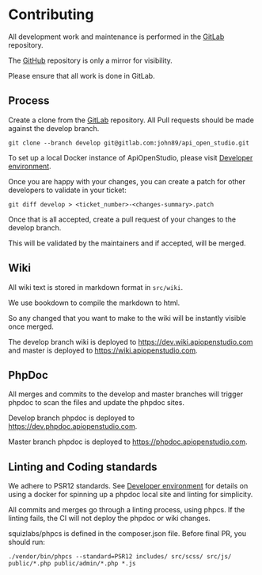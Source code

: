 Contributing
============

All development work and maintenance is performed in the [GitLab](https://gitlab.com/john89/api_open_studio) repository.

The [GitHub](https://github.com/naala89/apiopenstudio) repository is only a mirror for visibility.

Please ensure that all work is done in GitLab.

Process
-------

Create a clone from the [GitLab](https://gitlab.com/john89/api_open_studio) repository. 
All Pull requests should be made against the develop branch.

    git clone --branch develop git@gitlab.com:john89/api_open_studio.git

To set up a local Docker instance of ApiOpenStudio, please visit [Developer environment](https://wiki.apiopenstudio.com/installation/docker/developer-environment.html).

Once you are happy with your changes, you can create a patch for other developers to validate in your ticket:

    git diff develop > <ticket_number>-<changes-summary>.patch

Once that is all accepted, create a pull request of your changes to the develop branch.

This will be validated by the maintainers and if accepted, will be merged.

Wiki
----

All wiki text is stored in markdown format in ```src/wiki```.

We use bookdown to compile the markdown to html.

So any changed that you want to make to the wiki will be instantly visible once merged.

The develop branch wiki is deployed to https://dev.wiki.apiopenstudio.com and master is deployed to https://wiki.apiopenstudio.com.

PhpDoc
------

All merges and commits to the develop and master branches will trigger phpdoc to scan the files and update the phpdoc sites.

Develop branch phpdoc is deployed to https://dev.phpdoc.apiopenstudio.com.

Master branch phpdoc is deployed to https://phpdoc.apiopenstudio.com.

Linting and Coding standards
----------------------------

We adhere to PSR12 standards. See [Developer environment](https://wiki.apiopenstudio.com/installation/docker/developer-environment.html)
for details on using a docker for spinning up a phpdoc local site and linting for simplicity.

All commits and merges go through a linting process, using phpcs.
If the linting fails, the CI will not deploy the phpdoc or wiki changes.

squizlabs/phpcs is defined in the composer.json file. Before final PR, you should run:

    ./vendor/bin/phpcs --standard=PSR12 includes/ src/scss/ src/js/ public/*.php public/admin/*.php *.js
